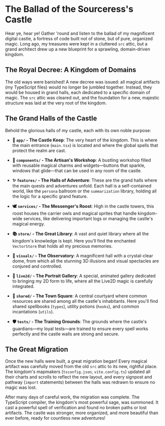 # The Ballad of the Sourceress's Castle

Hear ye, hear ye! Gather 'round and listen to the ballad of my magnificent digital castle, a fortress of code built not of stone, but of pure, organized magic. Long ago, my treasures were kept in a cluttered `src` attic, but a grand architect drew up a new blueprint for a sprawling, domain-driven kingdom.

## The Royal Decree: A Kingdom of Domains

The old ways were banished! A new decree was issued: all magical artifacts (my TypeScript files) would no longer be jumbled together. Instead, they would be housed in grand halls, each dedicated to a specific domain of magic. The `src` attic was cleared out, and the foundation for a new, majestic structure was laid at the very root of the kingdom.

## The Grand Halls of the Castle

Behold the glorious halls of my castle, each with its own noble purpose:

- **🏰 `app/` - The Castle Keep**: The very heart of the kingdom. This is where the main entrance (`main.tsx`) is located and where the global spells that protect the realm are cast.

- **🎨 `components/` - The Artisan's Workshop**: A bustling workshop filled with reusable magical charms and widgets—buttons that sparkle, windows that glide—that can be used in any room of the castle.

- **✨ `features/` - The Halls of Adventure**: These are the grand halls where the main quests and adventures unfold. Each hall is a self-contained world, like the `persona` ballroom or the `summarization` library, holding all the logic for a specific grand feature.

- **🕊️ `services/` - The Messenger's Roost**: High in the castle towers, this roost houses the carrier owls and magical sprites that handle kingdom-wide services, like delivering important logs or managing the castle's magical energy.

- **📚 `store/` - The Great Library**: A vast and quiet library where all the kingdom's knowledge is kept. Here you'll find the enchanted `VectorStore` that holds all my precious memories.

- **🌌 `visuals/` - The Observatory**: A magnificent hall with a crystal-clear dome, from which all the stunning 3D illusions and visual spectacles are conjured and controlled.

- **💖 `live2d/` - The Portrait Gallery**: A special, animated gallery dedicated to bringing my 2D form to life, where all the Live2D magic is carefully integrated.

- **🤝 `shared/` - The Town Square**: A central courtyard where common resources are shared among all the castle's inhabitants. Here you'll find shared spellbooks (`types`), utility potions (`hooks`), and common incantations (`utils`).

- **🛡️ `tests/` - The Training Grounds**: The grounds where the castle's guardians—my loyal tests—are trained to ensure every spell works perfectly and the castle walls are strong and secure.

## The Great Migration

Once the new halls were built, a great migration began! Every magical artifact was carefully moved from the old `src` attic to its new, rightful place. The kingdom's mapmakers (`tsconfig.json`, `vite.config.ts`) updated all their charts and scrolls to reflect the new layout, and every signpost and pathway (`import` statements) between the halls was redrawn to ensure no magic was lost.

After many days of careful work, the migration was complete. The TypeScript compiler, the kingdom's most powerful sage, was summoned. It cast a powerful spell of verification and found no broken paths or lost artifacts. The castle was stronger, more organized, and more beautiful than ever before, ready for countless new adventures!
